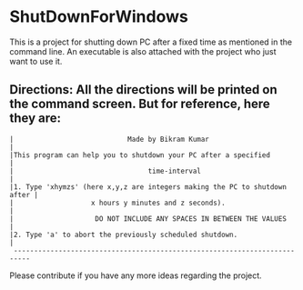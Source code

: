 # ShutDownForWindows
This is a project for shutting down PC after a fixed time as mentioned in the command line.
An executable is also attached with the project who just want to use it.

Directions:
All the directions will be printed on the command screen. But for reference, here they are:
   --------------------------------------------------------------------------
	|                            Made by Bikram Kumar                          |
	|This program can help you to shutdown your PC after a specified           |
	|                                 time-interval                            |
	|1. Type 'xhymzs' (here x,y,z are integers making the PC to shutdown after |
	|                   x hours y minutes and z seconds).                      |
	|                    DO NOT INCLUDE ANY SPACES IN BETWEEN THE VALUES       |
	|2. Type 'a' to abort the previously scheduled shutdown.                   |	
	 --------------------------------------------------------------------------
  Please contribute if you have any more ideas regarding the project.
  
